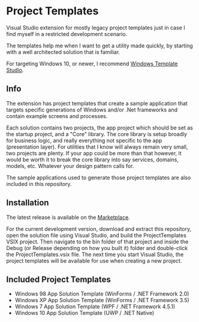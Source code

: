 Project Templates
==========================

Visual Studio extension for mostly legacy project templates just in case I find myself in a restricted development scenario.

The templates help me when I want to get a utility made quickly, by starting with a well architected solution that is familiar.

For targeting Windows 10, or newer, I recommend [Windows Template Studio](https://marketplace.visualstudio.com/items?itemName=WASTeamAccount.WindowsTemplateStudio).

Info
----
The extension has project templates that create a sample application that targets specific generations of Windows and/or .Net frameworks and contain example screens and processes.

Each solution contains two projects, the app project which should be set as the startup project, and a "Core" library. The core library is setup broadly for business logic, and really everything not specific to the app (presentation layer). For utilities that I know will always remain very small, two projects are plenty. If your app could be more than that however, it would be worth it to break the core library into say services, domains, models, etc. Whatever your design pattern calls for.

The sample applications used to generate those project templates are also included in this repository.

Installation
------------
The latest release is available on the [Marketplace](https://marketplace.visualstudio.com/items?itemName=AaronSalisbury.WindowsProjectTemplates).

For the current development version, download and extract this repository, open the solution file using Visual Studio, and build the ProjectTemplates VSIX project. Then navigate to the bin folder of that project and inside the Debug (or Release depending on how you built it) folder and double-click the ProjectTemplates.vsix file. The next time you start Visual Studio, the project templates will be available for use when creating a new project.

Included Project Templates
--------------------------

  - Windows 98 App Solution Template (WinForms / .NET Framework 2.0)
  - Windows XP App Solution Template (WinForms / .NET Framework 3.5)
  - Windows 7 App Solution Template (WPF / .NET Framework 4.5.1)
  - Windows 10 App Solution Template (UWP / .NET Native)

